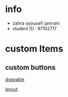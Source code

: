 # info
- zahra uyousefi jamrani
- student ID : 97102717
# custom Items
  ## custom buttons
  [drawable](https://github.com/sharif-dev/custom_buttons/blob/master/app/src/main/res/drawable/button_custom.xml)
  
  [layout](https://github.com/sharif-dev/custom_buttons/blob/master/app/src/main/res/layout/content_login.xml)

